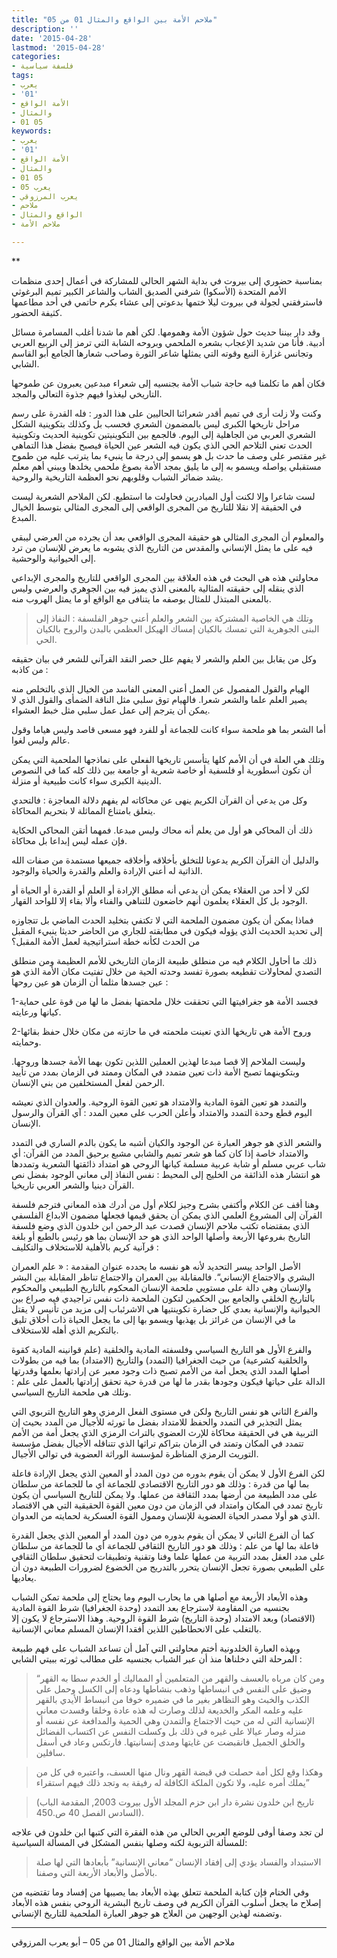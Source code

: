 ```yaml
---
title: "ملاحم الأمة بين الواقع والمثال 01 من 05"
description: ''
date: '2015-04-28'
lastmod: '2015-04-28'
categories:
- فلسفة سياسية
tags:
- يعرب
- '01'
- الأمة الواقع
- والمثال
- 01 05
keywords:
- يعرب
- '01'
- الأمة الواقع
- والمثال
- 01 05
- 05 يعرب
- يعرب المرزوقي
- ملاحم
- الواقع والمثال
- ملاحم الأمة

---
```

**



بمناسبة حضوري إلى بيروت في بداية الشهر الحالي للمشاركة في أعمال إحدى منظمات الأمم المتحدة (الأسكوا) شرفني الصديق الشاب والشاعر الكبير تميم البرغوثي فاسترفقني لجولة في بيروت ليلا ختمها بدعوتي إلى عشاء بكرم حاتمي في أحد مطاعمها كثيفة الحضور.

وقد دار بيننا حديث حول شؤون الأمة وهمومها. لكن أهم ما شدنا أغلب المسامرة مسائل أدبية. فأنا من شديد الإعجاب بشعره الملحمي وبروحه الشابة التي ترمز إلى الربيع العربي وتجانس غزارة النبع وقوته التي يمثلها شاعر الثورة وصاحب شعارها الجامع أبو القاسم الشابي.

فكان أهم ما تكلمنا فيه حاجة شباب الأمة بجنسيه إلى شعراء مبدعين يعبرون عن طموحها التاريخي ليغذوا فيهم جذوة التعالي والمجد.

وكنت ولا زلت أرى في تميم أقدر شعرائنا الحاليين على هذا الدور : فله القدرة على رسم مراحل تاريخها الكبرى ليس بالمضمون الشعري فحسب بل وكذلك بتكوينية الشكل الشعري العربي من الجاهلية إلى اليوم. فالجمع بين التكوينيتين تكوينية الحديث وتكوينية الحدث تعني التلاحم الحي الذي يكون فيه الشعر عين الحياة فيصبح بفضل هذا التماهي غير مقتصر على وصف ما حدث بل هو يسمو إلى درجة ما ينبيء بما يترتب عليه من طموح مستقبلي يواصله ويسمو به إلى ما يليق بمجد الأمة بصوغ ملحمي يخلدها ويبني أهم معلم يشد ضمائر الشباب وقلوبهم نحو العظمة التاريخية والروحية.

لست شاعرا وإلا لكنت أول المبادرين فحاولت ما استطيع. لكن الملاحم الشعرية ليست في الحقيقة إلا نقلا للتاريخ من المجرى الواقعي إلى المجرى المثالي بتوسط الخيال المبدع.

والمعلوم أن المجرى المثالي هو حقيقة المجرى الواقعي بعد أن يجرده من العرضي ليبقي فيه على ما يمثل الإنساني والمقدس من التاريخ الذي يشوبه ما يعرض للإنسان من ترد إلى الحيوانية والوحشية.

محاولتي هذه هي البحث في هذه العلاقة بين المجرى الواقعي للتاريخ والمجرى الإبداعي الذي ينقله إلى حقيقته المثالية بالمعنى الذي يميز فيه بين الجوهري والعرضي وليس بالمعنى المبتذل للمثال بوصفه ما يتنافى مع الواقع أو ما يمثل الهروب منه.

> وتلك هي الخاصية المشتركة بين الشعر والعلم أعني جوهر الفلسفة : النفاذ إلى البنى الجوهرية التي تمسك بالكيان إمساك الهيكل العظمي بالبدن والروح بالكيان الحي.

وكل من يقابل بين العلم والشعر لا يفهم علل حصر النقد القرآني للشعر في بيان حقيقه من كاذبه :

الهيام والقول المفصول عن العمل أعني المعنى الفاسد من الخيال الذي بالتخلص منه يصير العلم علما والشعر شعرا. فالهيام توق سلبي مثل الناقة الضمأى والقول الذي لا يمكن أن يترجم إلى عمل عمل سلبي مثل خبط العشواء.

أما الشعر بما هو ملحمة سواء كانت للجماعة أو للفرد فهو مسعى قاصد وليس هياما وقول عالم وليس لغوا.

وتلك هي العلة في أن الأمم كلها يتأسس تاريخها الفعلي على نماذجها الملحمية التي يمكن أن تكون أسطورية أو فلسفية أو خاصة شعرية أو جامعة بين ذلك كله كما في النصوص الدينية الكبرى سواء كانت طبيعية أو منزلة.

وكل من يدعي أن القرآن الكريم ينهى عن محاكاته لم يفهم دلالة المعاجزة : فالتحدي يتعلق بامتناع المماثلة لا بتحريم المحاكاة.

ذلك أن المحاكي هو أول من يعلم أنه محاك وليس مبدعا. فمهما أتقن المحاكي الحكاية فإن عمله ليس إبداعا بل محاكاة.

والدليل أن القرآن الكريم يدعونا للتخلق بأخلاقه وأخلاقه جميعها مستمدة من صفات الله الذاتية له أعني الإرادة والعلم والقدرة والحياة والوجود.

لكن لا أحد من العقلاء يمكن أن يدعي أنه مطلق الإرادة أو العلم أو القدرة أو الحياة أو الوجود بل كل العقلاء يعلمون أنهم خاضعون للتناهي والفناء وألا بقاء إلا للواحد القهار.

فماذا يمكن أن يكون مضمون الملحمة التي لا تكتفي بتخليد الحدث الماضي بل تتجاوزه إلى تحديد الحديث الذي يؤوله فيكون في مطابقته للجاري من الحاضر حديثا ينبيء المقبل من الحدث لكأنه خطة استراتيجية لعمل الأمة المقبل؟

ذلك ما أحاول الكلام فيه من منطلق طبيعة الزمان التاريخي للأمم العظيمة ومن منطلق التصدي لمحاولات تقطيعه بصورة تفسد وحدته الحية من خلال تفتيت مكان الأمة الذي هو عين جسدها مثلما أن الزمان هو عين روحها :

1-فجسد الأمة هو جغرافيتها التي تحققت خلال ملحمتها بفضل ما لها من قوة على حماية كيانها ورعايته.

2-وروح الأمة هي تاريخها الذي تعينت ملحمته في ما حازته من مكان خلال حفظ بقائها وحمايته.

وليست الملاحم إلا قصا مبدعا لهذين العملين اللذين تكون بهما الأمة جسدها وروحها. وبتكوينهما تصبح الأمة ذات تعين متمدد في المكان وممتد في الزمان بمدد من تأييد الرحمن لفعل المستخلفين من بني الإنسان.

والتمدد هو تعين القوة المادية والامتداد هو تعين القوة الروحية. والعدوان الذي نعيشه اليوم قطع وحدة التمدد والامتداد وأعلن الحرب على معين المدد : آي القرآن والرسول الإنسان.

والشعر الذي هو جوهر العبارة عن الوجود والكيان أشبه ما يكون بالدم الساري في التمدد والامتداد خاصة إذا كان كما هو شعر تميم والشابي مشبع برحيق المدد من القرآن: أي شاب عربي مسلم أو شابة عربية مسلمة كيانها الروحي هو امتداد ذائقتها الشعرية وتمددها هو انتشار هذه الذائقة من الخليج إلى المحيط : نفس النفاذ إلى معاني الوجود بفضل نص القرآن دينيا والشعر العربي تاريخيا.

وهنا أقف عن الكلام وأكتفي بشرح وجيز لكلام أول من أدرك هذه المعاني فترجم فلسفة القرآن إلى المشروع العلمي الذي يمكن أن يحقق قيمها فجعلها مضمون الابداع الفلسفي الذي بمقتضاه تكتب ملاحم الإنسان قصدت عبد الرحمن ابن خلدون الذي وضع فلسفة التاريخ بفروعها الأربعة وأصلها الواحد الذي هو حد الإنسان بما هو رئيس بالطبع أو بلغة قرآنية كريم بالأهلية للاستخلاف والتكليف :

الأصل الواحد ييسر التحديد لأنه هو نفسه ما يحدده عنوان المقدمة : « علم العمران البشري والاجتماع الإنساني“. فالمقابلة بين العمران والاجتماع تناظر المقابلة بين البشر والإنسان وهي دالة على مستويي ملحمة الإنسان المحكوم بالتاريخ الطبيعي والمحكوم بالتاريخ الخلقي والجامع بين الحكمين لتكون الملحمة ذات نفس تراجيدي فيه صراع بين الحيوانية والإنسانية بعدي كل حضارة تكوينتيها هي الاشرئباب إلى مزيد من تأنيس لا يقتل ما في الإنسان من غرائز بل يهذبها ويسمو بها إلى ما يجعل الحياة ذات أخلاق تليق بالتكريم الذي أهله للاستخلاف.

والفرع الأول هو التاريخ السياسي وفلسفته المادية والخلقية (علم قوانينه المادية كقوة والخلقية كشرعية) من حيث الجغرافيا (التمدد) والتاريخ (الامتداد) بما فيه من بطولات أصلها المدد الذي يجعل أمة من الأمم تصبح ذات وجود معبر عن إرادتها بعلمها وقدرتها الدالة على حياتها فيكون وجودها بقدر ما لها من قدرة حية تحقق إرادتها بالعمل على علم : وتلك هي ملحمة التاريخ السياسي.

والفرع الثاني هو نفس التاريخ ولكن في مستوى الفعل الرمزي وهو التاريخ التربوي التي يمثل التجذير في التمدد والحفظ للامتداد بفضل ما تورثه للأجيال من المدد بحيث إن التربية هي في الحقيقة محاكاة للإرث العضوي بالتراث الرمزي الذي يجعل أمة من الأمم تتمدد في المكان وتمتد في الزمان بتراكم تراثها الذي تتناقله الأجيال بفضل مؤسسة التوريث الرمزي المناظرة لمؤسسة الوراثة العضوية في توالي الأجيال.

لكن الفرع الأول لا يمكن أن يقوم بدوره من دون المدد أو المعين الذي يجعل الإرادة فاعلة بما لها من قدرة : وذلك هو دور التاريخ الاقتصادي للجماعة أي ما للجماعة من سلطان على مدد الطبيعة من أرضها بمدد الثقافة من عملها. ولا يمكن للتاريخ السياسي أن يكون تاريخ تمدد في المكان وامتداد في الزمان من دون معين القوة الحقيقية التي هي الاقتصاد الذي هو أولا مصدر الحياة العضوية للإنسان وممول القوة العسكرية لحمايته من العدوان.

كما أن الفرع الثاني لا يمكن أن يقوم بدوره من دون المدد أو المعين الذي يجعل القدرة فاعلة بما لها من علم : وذلك هو دور التاريخ الثقافي للجماعة أي ما للجماعة من سلطان على مدد العقل بمدد التربية من عملها علما وفنا وتقنية وتطبيقات لتحقيق سلطان الثقافي على الطبيعي بصورة تجعل الإنسان يتحرر بالتدريج من الخضوع لضرورات الطبيعة دون أن يعاديها.

وهذه الأبعاد الأربعة مع أصلها هي ما يحارب اليوم وما يحتاج إلى ملحمة تمكن الشباب بجنسيه من المقاومة لاسترجاع بعد التمدد (وحدة الجغرافيا) شرط القوة المادية (الاقتصاد) وبعد الامتداد (وحدة التاريخ) شرط القوة الروحية. وهذا الاسترجاع لا يكون إلا بالتغلب على الانحطاطين اللذين أفقدا الإنسان المسلم معاني الإنسانية.

وبهذه العبارة الخلدونية أختم محاولتي التي آمل أن تساعد الشباب على فهم طبيعة المرحلة التي دخلناها منذ أن عبر الشباب بجنسيه على مطالب ثورته ببيتي الشابي :

> “ومن كان مرباه بالعسف والقهر من المتعلمين أو المماليك أو الخدم سطا به القهر وضيق على النفس في انبساطها وذهب بنشاطها ودعاه إلى الكسل وحمل على الكذب والخبث وهو التظاهر بغير ما في ضميره خوفا من انبساط الأيدي بالقهر عليه وعلمه المكر والخديعة لذلك وصارت له هذه عادة وخلقا وفسدت معاني الإنسانية التي له من حيث الاجتماع والتمدن وهي الحمية والمدافعة عن نفسه أو منزله وصار عيالا على غيره في ذلك بل وكسلت النفس عن اكتساب الفضائل والخلق الجميل فانقبضت عن غايتها ومدى إنسانيتها. فارتكس وعاد في أسفل سافلين.

> وهكذا وقع لكل أمة حصلت في قبضة القهر ونال منها العسف، واعتبره في كل من يملك أمره عليه، ولا تكون الملكة الكافلة له رفيقة به وتجد ذلك فيهم استقراء”

> (تاريخ ابن خلدون نشرة دار ابن حزم المجلد الأول بيروت 2003, المقدمة الباب السادس الفصل 40 ص.450).

لن تجد وصفا أوفى للوضع العربي الحالي من هذه الفقرة التي كتبها ابن خلدون في علاجه للمسألة التربوية لكنه وصلها بنفس المشكل في المسألة السياسية:

> الاستبداد والفساد يؤدي إلى إفقاد الإنسان “معاني الإنسانية” بأبعادها التي لها صلة بالأصل والأبعاد الأربعة التي وصفنا.

وفي الختام فإن كتابة الملحمة تتعلق بهذه الأبعاد بما يصيبها من إفساد وما تقتضيه من إصلاح ما يجعل أسلوب القرآن الكريم في وصف تاريخ البشرية الروحي بنفس هذه الأبعاد وتضمنه لهذين الوجهين من العلاج هو جوهر العبارة الملحمية للتاريخ الإنساني.

---

ملاحم الأمة بين الواقع والمثال 01 من 05 – أبو يعرب المرزوقي

###